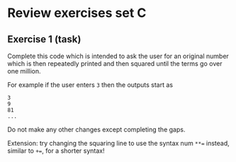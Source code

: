 # Review exercises set C
## Exercise 1 (task)

Complete this code which is intended to ask the user for an original number which is then repeatedly printed and then squared until the terms go over one million.

For example if the user enters `3` then the outputs start as 

```
3
9
81
...
```

Do not make any other changes except completing the gaps.

Extension: try changing the squaring line to use the syntax num `**=` instead, similar to `+=`, for a shorter syntax!